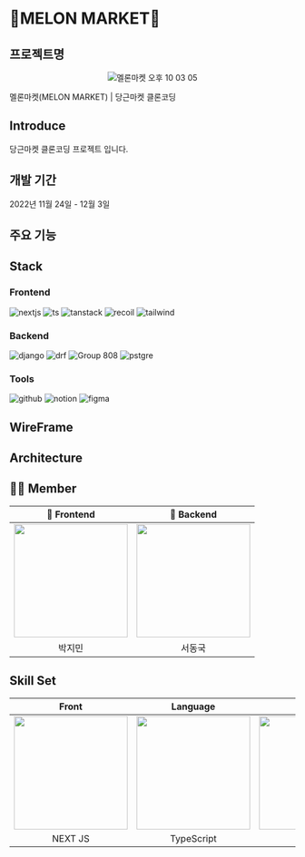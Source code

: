 <h1>🍈MELON MARKET🍈</h1>

## 프로젝트명
<div align="center">
  
![멜론마켓 오후 10 03 05](https://user-images.githubusercontent.com/103014298/204090381-7e1a3436-b8ea-4b2e-9dab-52ee92cbc8ae.png)

  
</div>

멜론마켓(MELON MARKET) | 당근마켓 클론코딩

## Introduce

당근마켓 클론코딩 프로젝트 입니다.

## 개발 기간

2022년 11월 24일 - 12월 3일

## 주요 기능

## Stack

### Frontend

![nextjs](https://user-images.githubusercontent.com/103014298/203785879-aa16c897-545a-41e2-a939-6003755f5f8a.png) ![ts](https://user-images.githubusercontent.com/103014298/203785901-7c323a52-aed5-40f1-a550-9a5a653631f2.png) ![tanstack](https://user-images.githubusercontent.com/103014298/203785929-9b026085-24a3-49e5-9fea-2dbab3925ed7.png) ![recoil](https://user-images.githubusercontent.com/103014298/203785957-b264edd5-b314-4080-bdc2-973229a48c8c.png) ![tailwind](https://user-images.githubusercontent.com/103014298/203786001-9d184727-3fa2-458f-b5ee-4681f9e6ae75.png)


### Backend

![django](https://user-images.githubusercontent.com/103014298/203786580-b64271a3-9e79-4958-8629-44c58c6e39ec.png) ![drf](https://user-images.githubusercontent.com/103014298/203786620-9f8e5776-ac8a-4a9a-be37-60137f6aed13.png) ![Group 808](https://user-images.githubusercontent.com/103014298/203786627-52f269ee-5d08-43be-a90c-0887448c475e.png) ![pstgre](https://user-images.githubusercontent.com/103014298/203786862-fd78347d-e4a7-4f3d-a13f-c97fce660737.png)

### Tools
![github](https://user-images.githubusercontent.com/103014298/190316017-c8dd72bd-e4a3-408a-ad1f-91a9a2075947.png) ![notion](https://user-images.githubusercontent.com/103014298/190316126-b4ca088a-b0ee-45dc-802f-a4f1e97b928f.png) ![figma](https://user-images.githubusercontent.com/103014298/190316137-5f96be1b-e212-49c8-9db2-3fc0a4988111.png)



## WireFrame


## Architecture


## 🧑‍💻 Member

<div align="center">

| 🧑 Frontend | 🧑 Backend |
| :---: | :---: | 
| [<img src= "https://avatars.githubusercontent.com/u/103014298?v=4" width = "200">](https://github.com/keepinblazing)| [<img src="https://avatars.githubusercontent.com/u/94242504?v=4" width = "200">](https://github.com/DongGuk-Seo)|
| 박지민 | 서동국 | 

</div>


## Skill Set

<div align="center">

| Front | Language | Back | Database |
| :---: | :---: | :---: | :---: |
| <img src= "https://upload.wikimedia.org/wikipedia/commons/thumb/8/8e/Nextjs-logo.svg/330px-Nextjs-logo.svg.png" width = "200">| <img src="https://upload.wikimedia.org/wikipedia/commons/thumb/4/4c/Typescript_logo_2020.svg/220px-Typescript_logo_2020.svg.png" width = "200">| <img src="https://s3-ap-northeast-2.amazonaws.com/opentutorials-user-file/course/4201/11834.png" width = "200">| <img src="https://upload.wikimedia.org/wikipedia/commons/thumb/2/29/Postgresql_elephant.svg/640px-Postgresql_elephant.svg.png" width = "200" >|
| NEXT JS | TypeScript | django | PostgreSQL |

</div>

